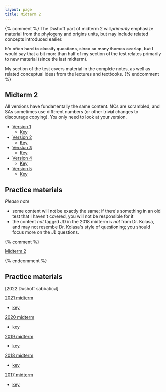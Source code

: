 ```yaml
---
layout: page
title: Midterm 2
---
```


{% comment %} 
The Dushoff part of midterm 2 will _primarily_ emphasize material from the phylogeny and origins units, but may include related concepts introduced earlier. 

It's often hard to classify questions, since so many themes overlap, but I would say that a bit more than half of my section of the test relates primarily to new material (since the last midterm).

My section of the test covers material in the complete notes, as well as related conceptual ideas from the lectures and textbooks. 
{% endcomment %} 

## Midterm 2

All versions have fundamentally the same content. MCs are scrambled, and SAs sometimes use different numbers (or other trivial changes to discourage copying). You only need to look at your version.

* [Version 1](tests/2023/midterm2c.1.test.pdf)
	* [Key](tests/2023/midterm2c.1.key.pdf)
* [Version 2](/tests/2023/midterm2c.2.test.pdf)
	* [Key](/tests/2023/midterm2c.2.key.pdf)
* [Version 3](/tests/2023/midterm2c.3.test.pdf)
	* [Key](/tests/2023/midterm2c.3.key.pdf)
* [Version 4](/tests/2023/midterm2c.4.test.pdf)
	* [Key](/tests/2023/midterm2c.4.key.pdf)
* [Version 5](/tests/2023/midterm2c.5.test.pdf)
	* [Key](/tests/2023/midterm2c.5.key.pdf)


## Practice materials

_Please note_ 

* some content will not be exactly the same; if there's something in an old test that I haven't covered, you will not be responsible for it
* the content _not_ tagged JD in the 2018 midterm is _not_ from Dr. Kolasa, and may not resemble Dr. Kolasa's style of questioning; you should focus more on the JD questions.

{% comment %} 

[Midterm 2](tests/midterm2.test.pdf)

{% endcomment %} 

## Practice materials

[2022 Dushoff sabbatical]

[2021 midterm](tests/21M2.test.pdf)
* [key](tests/21M2.key.pdf)

[2020 midterm](tests/20M2.test.pdf)
* [key](tests/20M2.key.pdf)

[2019 midterm](tests/19M2.test.pdf)
* [key](tests/19M2.key.pdf)

[2018 midterm](tests/18M2.test.pdf)
* [key](tests/18M2.key.pdf)

[2017 midterm](tests/17M2.test.pdf)
* [key](tests/17M2.key.pdf)
